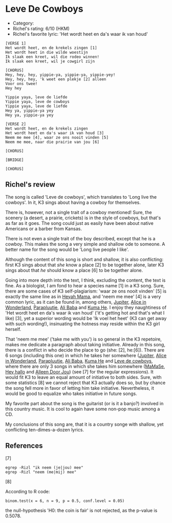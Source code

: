 # Leve De Cowboys

 * Category: 
 * Richel's rating: 6/10 (HKM)
 * Richel's  favorite lyric: 'Het wordt heet en da's waar ik van houd'

```
[VERSE 1]
Het wordt heet, en de krekels zingen [1]
Het wordt heet in die wilde woestijn
Ik slaak een kreet, wil die rodeo winnen!
Ik slaak een kreet, wil je cowgirl zijn

[CHORUS]
Hey, hey, hey, yippie-ya, yippie-ya, yippie-yey!
Hey, hey, hey, 'k weet een plekje [2] alleen 
Voor ons twee!
Hey hey

Yippie yaya, leve de liefde
Yippie yaya, leve de cowboys
Yippie yaya, leve de liefde
Hey ya, yippie-ya yey
Hey ya, yippie-ya yey

[VERSE 2]
Het wordt heet, en de krekels zingen
Het wordt heet en da's waar ik van houd [3]
Neem me mee [4], waar ze ons nooit vinden [5]
Neem me mee, naar die prairie van jou [6]

[CHORUS]

[BRIDGE]

[CHORUS]
```

## Richel's review

The song is called 'Leve de cowboys', which translates to 'Long live the
cowboys'. In it, K3 sings about having a cowboy for themselves.

There is, however, not a single trait of a cowboy mentioned! Sure, the
scenery (a desert, a prairie, crickets) is in the style of cowboys,
but that's as far as it goes. The song could just as easily have been
about native Americans or a barber from Kansas.

There is not even a single trait of the boy described, except that
he is a cowboy. This makes the song a very simple and shallow ode
to someone. A better name for the song would be 'Long live people I like'.

Although the content of this song is short and shallow, it is also conflicting:
first K3 sings about that *she* know a place [2] to be together alone, 
later K3 sings about that *he* should know a place [6] to be together alone.

Going into more depth into the text, I think, excluding the content,
the text is fine. As a biologist, I am fond to hear a species name [1] 
in a K3 song. Sure, there are some cases of K3 self-plagiarism: 
'waar ze ons nooit vinden' [5] is exactly the same line as 
in [Heyah Mama](HeyahMama.md), and 'neem me mee' [4] is a very common 
lyric, as it can be found in, 
among others, [Jupiter](Jupiter.md), [Alice in Wonderland](AliceInWonderland.md),
[Parapluutje](Parapluutje.md), [Ali Baba](AliBaba.md) and
[Kuma He](KumaHe.md). I enjoy they naughtiness 
of 'Het wordt heet en da's waar ik van houd' ('it's getting hot and
that's what I like) [3], yet a superior wording would be 'Ik voel het 
heet' (K3 can get away with such wording!), insinuating the hotness may
reside within the K3 girl herself.

That 'neem me mee' ('take me with you') is so general in the K3 repetoire,
makes me dedicate a paragraph about taking initiative. Already in this song,
there is a conflict in who decide the place to go (she: [2], he:[6]).
There are 6 songs (including this one) in which he takes 
her somewhere ([Jupiter](Jupiter.md), [Alice in Wonderland](AliceInWonderland.md),
[Parapluutje](Parapluutje.md), [Ali Baba](AliBaba.md), [Kuma He](KumaHe.md)
and [Leve de cowboys](LeveDeCowboys.md), where there are only
3 songs in which she takes him somewhere ([MaMaSe](MaMaSe.md), 
[Hey hallo](HeyHallo.md) and 
[Alleen Door Jou](AlleenDoorJou.md)) (see [7] for the regular expressions).
It would fit K3 to leave an equal amount of initiative to both sides.
Sure, with some statistics [8] we cannot reject that K3 actually 
does so, but by chance the song fell more in favor of letting him take
initiative. Nevertheless, it would be good to equalize who takes
initiative in future songs.

My favorite part about the song is the guitarist (or is it a banjo?)
involved in this country music. It is cool to again have some non-pop music
among a CD.

My conclusions of this song are, that it is a country songe with shallow, 
yet conflicting ten-dimes-a-dozen lyrics.

## References

[7]

```
egrep -Rizl "ik neem (je|jou) mee"
egrep -Rizl "neem (me|mij) mee"
```

[8]

According to R code:

```{r}
binom.test(x = 6, n = 9, p = 0.5, conf.level = 0.05)
```

the null-hypothesis 'H0: the coin is fair' is not rejected, as
the p-value is 0.5078.
